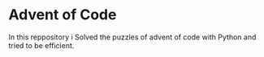 # Advent of Code
In this reppository i Solved the puzzles of advent of code with Python and tried to be efficient.
